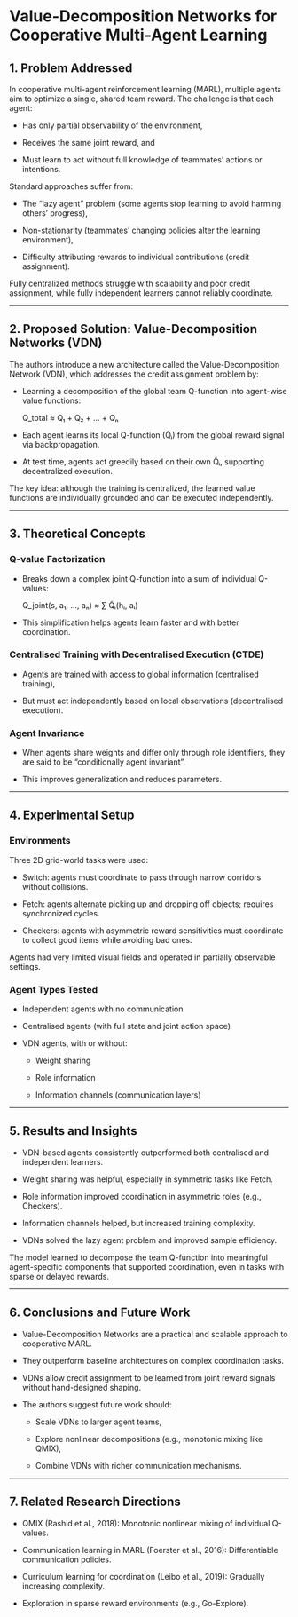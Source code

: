 # Value-Decomposition Networks for Cooperative Multi-Agent Learning

## 1. Problem Addressed

In cooperative multi-agent reinforcement learning (MARL), multiple agents aim to optimize a single, shared team reward. The challenge is that each agent:

- Has only partial observability of the environment,
    
- Receives the same joint reward, and
    
- Must learn to act without full knowledge of teammates’ actions or intentions.
    

Standard approaches suffer from:

- The “lazy agent” problem (some agents stop learning to avoid harming others’ progress),
    
- Non-stationarity (teammates’ changing policies alter the learning environment),
    
- Difficulty attributing rewards to individual contributions (credit assignment).
    

Fully centralized methods struggle with scalability and poor credit assignment, while fully independent learners cannot reliably coordinate.

---

## 2. Proposed Solution: Value-Decomposition Networks (VDN)

The authors introduce a new architecture called the Value-Decomposition Network (VDN), which addresses the credit assignment problem by:

- Learning a decomposition of the global team Q-function into agent-wise value functions:
    
    Q_total ≈ Q₁ + Q₂ + ... + Qₙ
    
- Each agent learns its local Q-function (Q̃ᵢ) from the global reward signal via backpropagation.
    
- At test time, agents act greedily based on their own Q̃ᵢ, supporting decentralized execution.
    

The key idea: although the training is centralized, the learned value functions are individually grounded and can be executed independently.

---

## 3. Theoretical Concepts

### Q-value Factorization

- Breaks down a complex joint Q-function into a sum of individual Q-values:
    
    Q_joint(s, a₁, ..., aₙ) ≈ ∑ Q̃ᵢ(hᵢ, aᵢ)
    
- This simplification helps agents learn faster and with better coordination.
    

### Centralised Training with Decentralised Execution (CTDE)

- Agents are trained with access to global information (centralised training),
    
- But must act independently based on local observations (decentralised execution).
    

### Agent Invariance

- When agents share weights and differ only through role identifiers, they are said to be “conditionally agent invariant”.
    
- This improves generalization and reduces parameters.
    

---

## 4. Experimental Setup

### Environments

Three 2D grid-world tasks were used:

- Switch: agents must coordinate to pass through narrow corridors without collisions.
    
- Fetch: agents alternate picking up and dropping off objects; requires synchronized cycles.
    
- Checkers: agents with asymmetric reward sensitivities must coordinate to collect good items while avoiding bad ones.
    

Agents had very limited visual fields and operated in partially observable settings.

### Agent Types Tested

- Independent agents with no communication
    
- Centralised agents (with full state and joint action space)
    
- VDN agents, with or without:
    
    - Weight sharing
        
    - Role information
        
    - Information channels (communication layers)
        

---

## 5. Results and Insights

- VDN-based agents consistently outperformed both centralised and independent learners.
    
- Weight sharing was helpful, especially in symmetric tasks like Fetch.
    
- Role information improved coordination in asymmetric roles (e.g., Checkers).
    
- Information channels helped, but increased training complexity.
    
- VDNs solved the lazy agent problem and improved sample efficiency.
    

The model learned to decompose the team Q-function into meaningful agent-specific components that supported coordination, even in tasks with sparse or delayed rewards.

---

## 6. Conclusions and Future Work

- Value-Decomposition Networks are a practical and scalable approach to cooperative MARL.
    
- They outperform baseline architectures on complex coordination tasks.
    
- VDNs allow credit assignment to be learned from joint reward signals without hand-designed shaping.
    
- The authors suggest future work should:
    
    - Scale VDNs to larger agent teams,
        
    - Explore nonlinear decompositions (e.g., monotonic mixing like QMIX),
        
    - Combine VDNs with richer communication mechanisms.
        

---

## 7. Related Research Directions

- QMIX (Rashid et al., 2018): Monotonic nonlinear mixing of individual Q-values.
    
- Communication learning in MARL (Foerster et al., 2016): Differentiable communication policies.
    
- Curriculum learning for coordination (Leibo et al., 2019): Gradually increasing complexity.
    
- Exploration in sparse reward environments (e.g., Go-Explore).